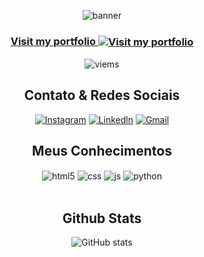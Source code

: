 <div align="center">




![banner](https://user-images.githubusercontent.com/101678134/163732688-5f75bbe7-4a38-4c8f-93ce-5b377092025b.png)

<h3 align="center">
<a href="https://cbp.io">Visit my portfolio
<img src="https://github.com/fnky/fnky/raw/fnky/img/website.gif" alt="Visit my portfolio" align="center">
</a>
</h3>

![viems](https://komarev.com/ghpvc/?username=IsisDy&style=for-the-badge)


## Contato & Redes Sociais
[![Instagram](https://img.shields.io/badge/Instagram-E4405F?style=for-the-badge&logo=instagram&logoColor=white)](https://www.instagram.com/is_skyy98/)
[![Linkedln](https://img.shields.io/badge/LinkedIn-0077B5?style=for-the-badge&logo=linkedin&logoColor=white)](https://www.linkedin.com/in/isis-dyana-s-sousa-7b2881209)
[![Gmail](https://img.shields.io/badge/Gmail-D14836?style=for-the-badge&logo=gmail&logoColor=white)](isisdyana@gmail.com)

## Meus Conhecimentos

<div style="display: inline_block">
  <img align="center" alt="html5" src="https://img.shields.io/badge/HTML5-E34F26?style=for-the-badge&logo=html5&logoColor=white" />
  <img align="center" alt="css" src="https://img.shields.io/badge/CSS-239120?&style=for-the-badge&logo=css3&logoColor=white" />
  <img align="center" alt="js" src="https://img.shields.io/badge/JavaScript-F7DF1E?style=for-the-badge&logo=javascript&logoColor=black" />
  <img align="center" alt="python" src="https://img.shields.io/badge/Python-14354C?style=for-the-badge&logo=python&logoColor=white" />
</div><br/>

## Github Stats

![GitHub stats](https://github-readme-stats.vercel.app/api?username=isisdyana&show_icons=true&theme=react&count_private=true)

  </div>
